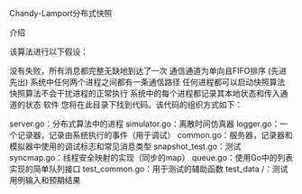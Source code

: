 Chandy-Lamport分布式快照

介绍

该算法进行以下假设：

没有失败，所有消息都完整无缺地到达了一次
通信通道为单向且FIFO排序 (先进先出)
系统中任何两个进程之间都有一条通信路径
任何进程都可以启动快照算法
快照算法不会干扰进程的正常执行
系统中的每个进程都记录其本地状态和传入通道的状态
软件
您将在此目录下找到代码。该代码的组织方式如下：

server.go：分布式算法中的进程
simulator.go：离散时间仿真器
logger.go：一个记录器，记录由系统执行的事件（用于调试）
common.go：服务器，记录器和模拟器中使用的调试标志和常见消息类型
snapshot_test.go：测试
syncmap.go：线程安全映射的实现（同步的map）
queue.go：使用Go中的列表实现的简单队列接口 
test_common.go：用于测试的辅助函数
test_data /：测试用例输入和预期结果

